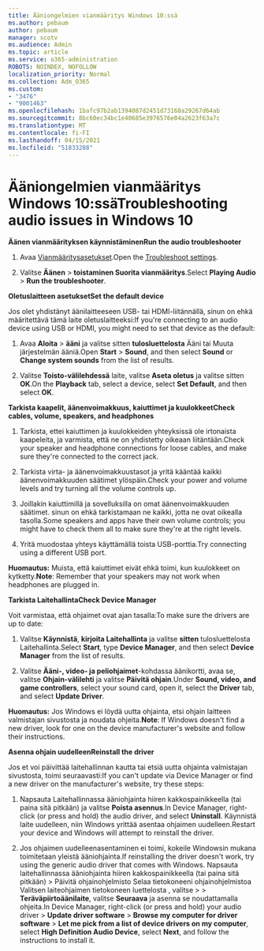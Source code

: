 ```yaml
---
title: Ääniongelmien vianmääritys Windows 10:ssä
ms.author: pebaum
author: pebaum
manager: scotv
ms.audience: Admin
ms.topic: article
ms.service: o365-administration
ROBOTS: NOINDEX, NOFOLLOW
localization_priority: Normal
ms.collection: Adm_O365
ms.custom:
- "3476"
- "9001463"
ms.openlocfilehash: 1bafc97b2ab1394087d2451d73168a29267d64ab
ms.sourcegitcommit: 8bc60ec34bc1e40685e3976576e04a2623f63a7c
ms.translationtype: MT
ms.contentlocale: fi-FI
ms.lasthandoff: 04/15/2021
ms.locfileid: "51833288"
---
```

# <a name="troubleshooting-audio-issues-in-windows-10"></a><span data-ttu-id="648e9-102">Ääniongelmien vianmääritys Windows 10:ssä</span><span class="sxs-lookup"><span data-stu-id="648e9-102">Troubleshooting audio issues in Windows 10</span></span>

<span data-ttu-id="648e9-103">**Äänen vianmäärityksen käynnistäminen**</span><span class="sxs-lookup"><span data-stu-id="648e9-103">**Run the audio troubleshooter**</span></span>

1.  <span data-ttu-id="648e9-104">Avaa [Vianmääritysasetukset](ms-settings:troubleshoot).</span><span class="sxs-lookup"><span data-stu-id="648e9-104">Open the [Troubleshoot settings](ms-settings:troubleshoot).</span></span>

2.  <span data-ttu-id="648e9-105">Valitse **Äänen**  >  **toistaminen Suorita vianmääritys**.</span><span class="sxs-lookup"><span data-stu-id="648e9-105">Select **Playing Audio** > **Run the troubleshooter**.</span></span>

<span data-ttu-id="648e9-106">**Oletuslaitteen asetukset**</span><span class="sxs-lookup"><span data-stu-id="648e9-106">**Set the default device**</span></span>

<span data-ttu-id="648e9-107">Jos olet yhdistänyt äänilaitteeseen USB- tai HDMI-liitännällä, sinun on ehkä määritettävä tämä laite oletuslaitteeksi:</span><span class="sxs-lookup"><span data-stu-id="648e9-107">If you're connecting to an audio device using USB or HDMI, you might need to set that device as the default:</span></span>

1. <span data-ttu-id="648e9-108">Avaa **Aloita**  >  **ääni** ja valitse sitten **tulosluettelosta** Ääni tai Muuta  järjestelmän ääniä.</span><span class="sxs-lookup"><span data-stu-id="648e9-108">Open **Start** > **Sound**, and then select **Sound** or **Change system sounds** from the list of results.</span></span>

2.  <span data-ttu-id="648e9-109">Valitse **Toisto-välilehdessä** laite, valitse **Aseta oletus** ja valitse sitten **OK**.</span><span class="sxs-lookup"><span data-stu-id="648e9-109">On the **Playback** tab, select a device, select **Set Default**, and then select **OK**.</span></span>

<span data-ttu-id="648e9-110">**Tarkista kaapelit, äänenvoimakkuus, kaiuttimet ja kuulokkeet**</span><span class="sxs-lookup"><span data-stu-id="648e9-110">**Check cables, volume, speakers, and headphones**</span></span>

1. <span data-ttu-id="648e9-111">Tarkista, ettei kaiuttimen ja kuulokkeiden yhteyksissä ole irtonaista kaapeleita, ja varmista, että ne on yhdistetty oikeaan liitäntään.</span><span class="sxs-lookup"><span data-stu-id="648e9-111">Check your speaker and headphone connections for loose cables, and make sure they're connected to the correct jack.</span></span>

2. <span data-ttu-id="648e9-112">Tarkista virta- ja äänenvoimakkuustasot ja yritä kääntää kaikki äänenvoimakkuuden säätimet ylöspäin.</span><span class="sxs-lookup"><span data-stu-id="648e9-112">Check your power and volume levels and try turning all the volume controls up.</span></span>

3. <span data-ttu-id="648e9-113">Joillakin kaiuttimillä ja sovelluksilla on omat äänenvoimakkuuden säätimet. sinun on ehkä tarkistamaan ne kaikki, jotta ne ovat oikealla tasolla.</span><span class="sxs-lookup"><span data-stu-id="648e9-113">Some speakers and apps have their own volume controls; you might have to check them all to make sure they're at the right levels.</span></span>

4. <span data-ttu-id="648e9-114">Yritä muodostaa yhteys käyttämällä toista USB-porttia.</span><span class="sxs-lookup"><span data-stu-id="648e9-114">Try connecting using a different USB port.</span></span>

<span data-ttu-id="648e9-115">**Huomautus:** Muista, että kaiuttimet eivät ehkä toimi, kun kuulokkeet on kytketty.</span><span class="sxs-lookup"><span data-stu-id="648e9-115">**Note**: Remember that your speakers may not work when headphones are plugged in.</span></span>

<span data-ttu-id="648e9-116">**Tarkista Laitehallinta**</span><span class="sxs-lookup"><span data-stu-id="648e9-116">**Check Device Manager**</span></span>

<span data-ttu-id="648e9-117">Voit varmistaa, että ohjaimet ovat ajan tasalla:</span><span class="sxs-lookup"><span data-stu-id="648e9-117">To make sure the drivers are up to date:</span></span>

1. <span data-ttu-id="648e9-118">Valitse **Käynnistä**, **kirjoita Laitehallinta** ja valitse **sitten** tulosluettelosta Laitehallinta.</span><span class="sxs-lookup"><span data-stu-id="648e9-118">Select **Start**, type **Device Manager**, and then select **Device Manager** from the list of results.</span></span>

2. <span data-ttu-id="648e9-119">Valitse **Ääni-, video- ja peliohjaimet**-kohdassa äänikortti, avaa se, valitse **Ohjain-välilehti** ja valitse **Päivitä ohjain**.</span><span class="sxs-lookup"><span data-stu-id="648e9-119">Under **Sound, video, and game controllers**, select your sound card, open it, select the **Driver** tab, and select **Update Driver**.</span></span>

<span data-ttu-id="648e9-120">**Huomautus:** Jos Windows ei löydä uutta ohjainta, etsi ohjain laitteen valmistajan sivustosta ja noudata ohjeita.</span><span class="sxs-lookup"><span data-stu-id="648e9-120">**Note**: If Windows doesn't find a new driver, look for one on the device manufacturer's website and follow their instructions.</span></span>

<span data-ttu-id="648e9-121">**Asenna ohjain uudelleen**</span><span class="sxs-lookup"><span data-stu-id="648e9-121">**Reinstall the driver**</span></span>

<span data-ttu-id="648e9-122">Jos et voi päivittää laitehallinnan kautta tai etsiä uutta ohjainta valmistajan sivustosta, toimi seuraavasti:</span><span class="sxs-lookup"><span data-stu-id="648e9-122">If you can't update via Device Manager or find a new driver on the manufacturer's website, try these steps:</span></span>

1. <span data-ttu-id="648e9-123">Napsauta Laitehallinnassa ääniohjainta hiiren kakkospainikkeella (tai paina sitä pitkään) ja valitse **Poista asennus**.</span><span class="sxs-lookup"><span data-stu-id="648e9-123">In Device Manager, right-click (or press and hold) the audio driver, and select **Uninstall**.</span></span> <span data-ttu-id="648e9-124">Käynnistä laite uudelleen, niin Windows yrittää asentaa ohjaimen uudelleen.</span><span class="sxs-lookup"><span data-stu-id="648e9-124">Restart your device and Windows will attempt to reinstall the driver.</span></span>

2. <span data-ttu-id="648e9-125">Jos ohjaimen uudelleenasentaminen ei toimi, kokeile Windowsin mukana toimitetaan yleistä ääniohjainta.</span><span class="sxs-lookup"><span data-stu-id="648e9-125">If reinstalling the driver doesn't work, try using the generic audio driver that comes with Windows.</span></span> <span data-ttu-id="648e9-126">Napsauta laitehallinnassa ääniohjainta hiiren kakkospainikkeella (tai paina sitä pitkään) > Päivitä ohjainohjelmisto Selaa tietokoneeni ohjainohjelmistoa Valitsen laiteohjaimen tietokoneen luettelosta , valitse  >    >   **Teräväpiirtoäänilaite**, valitse **Seuraava** ja asenna se noudattamalla ohjeita.</span><span class="sxs-lookup"><span data-stu-id="648e9-126">In Device Manager, right-click (or press and hold) your audio driver > **Update driver software** > **Browse my computer for driver software** > **Let me pick from a list of device drivers on my computer**, select **High Definition Audio Device**, select **Next**, and follow the instructions to install it.</span></span>
